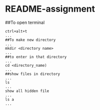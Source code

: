 # README-assignment

##To open terminal
```
ctrl+alt+t
...
##To make new directory
...
mkdir <directory name>
...
##to enter in that directory
...
cd <directory_name)
...
##show files in directory
...
ls
...
show all hidden file
...
ls a
...
